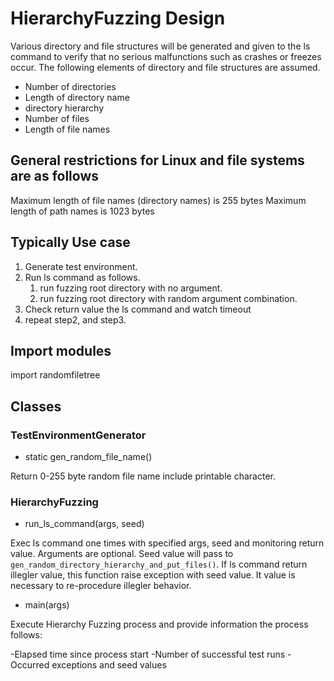 # HierarchyFuzzing Design

Various directory and file structures will be generated and given to the ls command to verify that no serious malfunctions such as crashes or freezes occur. The following elements of directory and file structures are assumed.

* Number of directories
* Length of directory name
* directory hierarchy
* Number of files
* Length of file names

## General restrictions for Linux and file systems are as follows

Maximum length of file names (directory names) is 255 bytes
Maximum length of path names is 1023 bytes

## Typically Use case

1. Generate test environment.
2. Run ls command as follows.
    1. run fuzzing root directory with no argument.
    2. run fuzzing root directory with random argument combination.
3. Check return value the ls command and watch timeout
4. repeat step2, and step3.

## Import modules 

import randomfiletree

## Classes

### TestEnvironmentGenerator

* static gen_random_file_name()

Return 0-255 byte random file name include printable character.

### HierarchyFuzzing

* run_ls_command(args, seed)

Exec ls command one times with specified args, seed and monitoring return value. Arguments are optional. Seed value will pass to `gen_random_directory_hierarchy_and_put_files()`. If ls command return illegler value, this function raise exception with seed value. It value is necessary to re-procedure illegler behavior.

* main(args)

Execute Hierarchy Fuzzing process and provide information the process follows:

-Elapsed time since process start
-Number of successful test runs
-Occurred exceptions and seed values





